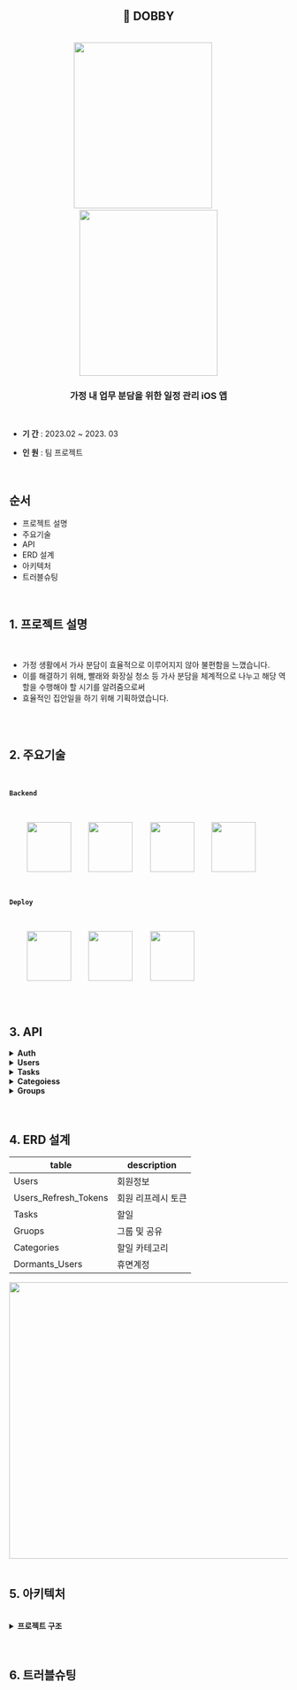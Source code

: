 <div align='center'>

## 📱 DOBBY

 <br>
<img src="https://user-images.githubusercontent.com/87120463/217172577-029cf21a-505e-445d-a7cd-56d440ad1526.png" width=250px height=300px /> &nbsp&nbsp&nbsp&nbsp  <img src="https://user-images.githubusercontent.com/87120463/217172863-b1d268aa-24b9-4185-85c3-4be7bf35128f.png" width=250px height=300px />
	
### 가정 내 업무 분담을 위한 일정 관리 iOS 앱 
	
</div> <br>


- <b>기 간</b> : 2023.02 ~ 2023. 03

- <b>인 원</b> : 팀 프로젝트

<br>

## 순서

- 프로젝트 설명
- 주요기술
- API
- ERD 설계
- 아키텍처
- 트러블슈팅

<br>

## 1. 프로젝트 설명

<br>

- 가정 생활에서 가사 분담이 효율적으로 이루어지지 않아 불편함을 느꼈습니다.<br/> 
- 이를 해결하기 위해, 빨래와 화장실 청소 등 가사 분담을 체계적으로 나누고 해당 역할을 수행해야 할 시기를 알려줌으로써
- 효율적인 집안일을 하기 위해 기획하였습니다. 

<br>
<br>

## 2. 주요기술

<br>

<b>`Backend`</b>

<br>

&nbsp;&nbsp;&nbsp;&nbsp;&nbsp;&nbsp;&nbsp;&nbsp;<img src='https://user-images.githubusercontent.com/87120463/228152411-997de114-7ec1-49b2-8836-41beefca4c4d.png' width='80px' height='90px'/>&nbsp;&nbsp;&nbsp;&nbsp;&nbsp;&nbsp;&nbsp;&nbsp;<img src='https://user-images.githubusercontent.com/87120463/228154422-7441ec81-5f1a-4b0f-b057-120831686428.png' width='80px' height='90px'/>&nbsp;&nbsp;&nbsp;&nbsp;&nbsp;&nbsp;&nbsp;&nbsp;<img src='https://user-images.githubusercontent.com/87120463/224654685-bda1eccf-70d1-4702-a313-dc5d24207905.png' width='80px' height='90px'/>&nbsp;&nbsp;&nbsp;&nbsp;&nbsp;&nbsp;&nbsp;&nbsp;<img src='https://user-images.githubusercontent.com/87120463/228151249-3ad2355e-f3d3-416f-bb50-ee2affd8e846.png' width='80px' height='90px'/>&nbsp;&nbsp;&nbsp;&nbsp;&nbsp;&nbsp;&nbsp;&nbsp;

<br>

<b>`Deploy`</b>

<br>

&nbsp;&nbsp;&nbsp;&nbsp;&nbsp;&nbsp;&nbsp;&nbsp;<img src='https://user-images.githubusercontent.com/87120463/228156276-3ec2b3bb-3593-4c8b-a7a1-d5db69dd61b5.png' width='80px' height='90px'/>&nbsp;&nbsp;&nbsp;&nbsp;&nbsp;&nbsp;&nbsp;&nbsp;<img src='https://user-images.githubusercontent.com/87120463/228151229-3612db58-a118-49e8-bd9d-7f955107fccf.png' width='80px' height='90px'/>&nbsp;&nbsp;&nbsp;&nbsp;&nbsp;&nbsp;&nbsp;&nbsp;<img src='https://user-images.githubusercontent.com/87120463/228151220-5d7e089e-c077-4a11-8ca2-101e53c57d6e.png' width='80px' height='90px'/>&nbsp;&nbsp;&nbsp;&nbsp;&nbsp;&nbsp;&nbsp;&nbsp;

<br>
<br>

<!-- ## ✅ Start

```
git clone
git checkout -b develop
git pull origin develop

npm install
npm run statrt
``` -->

## 3. API


<details>
 <summary><b>Auth</b></summary>
<br>
  
- ### 로그인 <br>

	


	 ```js
	Request
	
	  POST
	  /login

	  {
	    "social_id" : string
	    "social_type" : string
	  }
	  ```
	
	   <br/>

	  `Response`
	
	       <br/>
	
	 ```js
	HTTP/1.1 200 OK

	  {
	    "access_token" : string
	    "refresh_token" : string
	  }

	 HTTP/1.1 404 Bad Request

	 {
	    "message" : "not defined"
	 }
	  ```

	<br>
	<br>
	<br>
  
- ### 회원가입 <br>

	`Request`


	```js
	POST
	/auth/signup

	{
		social_id : string,
		social_type : "kakao" || "google" || "apple",
		user_name: string || null
		profile_img : string || null
		profile_color : string || null,
	}
	```
	
  	`Response`

	```js
	HTTP/1.1 200 OK

	{
		message : "success signup"
	}

	HTTP/1.1 400 Bad Request

	{
		error: user already registered
	}
	```

<br>
<br>
<br>

- <b>토큰 재발급</b> <br/>
   
	`Request`


	 ```js
	  POST
	  /auth/tokens

	 {
		header :`Authorization Bearer ${refresh_token}`
	 }
	  ```
	   <br/>

	  `Response`
	       <br/>
	 ```js
	HTTP/1.1 200 OK

	  {
	    "access_token" : string
	    "refresh_token" : string
	  }

	 HTTP/1.1 404 Bad Request

	 {
	    "message" : "not defined"
	 }
	  ```
  	<br>
	
</details>

<details>
 <summary><b>Users</b></summary>
  

  
  <details>
 <summary>조회</summary><br/>
    
 `Request`
    <br/>
    
```js
GET
/user/profile

{
  "header" :`Authorization Bearer ${access_token}`
}
    
```
    
 `Response`
 <br/>
    
```js
HTTP/1.1 200 OK

{
 	"user_name" : string,
	"profile_url" : string,
	"profile_color" : string,
	"is_connect" : number,
}

HTTP/1.1 404 Bad Request

{
	"message" : "not defined"
}
    
```
    
    
</details>
  <details>
 <summary>수정</summary><br/>
    
 `Request`
    <br/>
    
```js
PUT
/user
    
{
  header :`Authorization Bearer ${access_token}`
  body : {
        "user_name" : string,
        "profile_url" : string,
        "profile_color" : string,
      }
}
    
```
    
 `Response`
 <br/>
    
```js
HTTP/1.1 200 OK

{
  "user_name" : string,
  "profile_url" : string,
  "profile_color" : string,
  "is_connect" : number,
}

HTTP/1.1 404 Bad Request

{
  "message" : "not defined"
}
    
```
    
</details>
  <details>
 <summary>삭제</summary><br/>
    
 `Request`
    <br/>
    
```js
DELETE
/user
    
{
  "header" :`Authorization Bearer ${access_token}`
}
    
```
    
 `Response`
 <br/>
    
```js
HTTP/1.1 200 OK

{
  "message" : "success delete"
}

HTTP/1.1 404 Bad Request

{
  "message" : "not defined"
}
```
</details>
  
</details>

<details>
 <summary><b>Tasks</b></summary>
  
<details>
 <summary>할일생성</summary><br/>
      
 `Request`
    <br/>
    
```js
POST
/tasks
  
{
  header :`Authorization Bearer ${access_token}`
  body : {
            "task_title" : string,
            "memo" : string || null,
            "repeat_cycle" : "1D" || "1W" || "1M",
            "end_repeat_at" : string(DateTime) || null
            "excute_at" : string(DateTime)
          }
}
```
    
 `Response`
 <br/>
    
```js
HTTP/1.1 200 OK

{
  "task_id" : string,
  "task_title" : string,
  "memo" : string || null,
  "repeat_cycle" : "1D" || "1W" || "1M",
  "end_repeat_at" : string(DateTime) || null
  "excute_at" : string(DateTime)
  "created_at" : string(DateTime)
}

HTTP/1.1 404 Bad Request

{
	"message" : "not defined"
}

```
</details>
 <details>
 <summary>할일조회</summary><br/>
      
`Request`
    <br/>
    
```js
GET
/tasks

{
  header :`Authorization Bearer ${access_token}`
  params : {
            "tast_id" : string
          }
}
```
    
 `Response`
 <br/>
    
```js
HTTP/1.1 200 OK

{
	"task_id" : string,
	"task_title" : string,
	"memo" : string || null,
	"repeat_cycle" : "1D" || "1W" || "1M",
	"end_repeat_at" : string(DateTime) || null
	"excute_at" : string(DateTime)
	"created_at" : string(DateTime)
}

HTTP/1.1 404 Bad Request

{
	"message" : "not defined"
}

```
</details>
  
  <details>
 <summary>할일수정</summary><br/>
      
`Request`
    <br/>
    
```js
PUT
/tasks
  
{
  header :`Authorization Bearer ${access_token}`
  body : {
            "task_title" : string,
            "memo" : string || null,
         }
}
```
    
 `Response` 
<br/>
    
```js
HTTP/1.1 200 OK

{
  "task_id" : string,
  "task_title" : string,
  "memo" : string || null,
  "repeat_cycle" : "1D" || "1W" || "1M",
  "end_repeat_at" : string(DateTime) || null
  "excute_at" : string(DateTime)
  "created_at" : string(DateTime)
}

HTTP/1.1 404 Bad Request

{
  "message" : "not defined"
}

```
  
</details>
  <details>
 <summary>할일삭제</summary><br/>
    
`Request`
<br/>
    
```js
DELETE
/tasks
  
{
  header :`Authorization Bearer ${access_token}`
  params : {
              "task_id" : string,
           }
}
    
```
    
`Response` 
<br/>
    
```js
HTTP/1.1 200 OK

{
  "message" : success deleted
}

HTTP/1.1 404 Bad Request

{
  "message" : "not defined"
}

```
</details>
</details>
  
<details>
 <summary><b>Categoiess</b></summary>
</details>

  
<details>
 <summary><b>Groups</b></summary>
</details>

<br>
<br>

## 4. ERD 설계

|table|description|
|-|-|
|Users|회원정보|
|Users_Refresh_Tokens|회원 리프레시 토큰|
|Tasks|할일|
|Gruops|그룹 및 공유|
|Categories|할일 카테고리|
|Dormants_Users|휴면계정|


<img width=700px height=500px  src="https://user-images.githubusercontent.com/87120463/217277491-25786889-cddf-4256-a3ee-ecedb587f5c7.png" />


<br>
<br>

## 5. 아키텍처

<br>

<details>
  <summary><b>프로젝트 구조</b></summary>

- `config` - 환경설정 로직
- `middleware` - 로거,유효성검사 로직
- `models` - DB 쿼리 로직   
- `routes` -  라우터 처리 로직
- `services` - 비즈니스 로직
- `utils` - 기타함수

```
dobby
├─ .babelrc
├─ .eslintrc
├─ .gitignore
├─ .prettierrc.json
├─ README.md
├─ package-lock.json
├─ package.json
└─ src
   ├─ app.js
   ├─ config
   │  ├─ app.config.js
   │  ├─ db.configs.js
   │  ├─ jwt.config.js
   │  └─ logger.config.js
   ├─ middleware
   │  ├─ logger.js
   │  └─ validation
   │     └─ validation.js
   ├─ models
   │  ├─ categories.model.js
   │  ├─ database.js
   │  ├─ groups.model.js
   │  ├─ refreshToken.model.js
   │  ├─ tasks.model.js
   │  └─ users.model.js
   ├─ routes
   │  ├─ auth.router.js
   │  ├─ group.router.js
   │  ├─ index.router.js
   │  ├─ task.router.js
   │  └─ user.router.js
   ├─ services
   │  ├─ auth.service.js
   │  ├─ axios.service.js
   │  ├─ categories.service.js
   │  ├─ group.service.js
   │  ├─ jwt.service.js
   │  ├─ task.service.js
   │  └─ user.service.js
   └─ utils
      ├─ checkHeader.utll.js
      ├─ decodeToken.util.js
      ├─ getDate.util.js
      └─ randomString.util.js

```

</details>

<br>
<br>

## 6. 트러블슈팅
